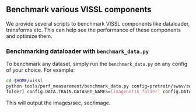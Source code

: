 ## Benchmark various VISSL components

We provide several scripts to benchmark VISSL components like dataloader, transforms etc. This can help see the performance of these components and optimize them.

### Benchmarking dataloader with `benchmark_data.py`

To benchmark any dataset, simply run the `benchmark_data.py` on any config of your choice. For example:

```bash
cd $HOME/vissl
python tools/perf_measurement/benchmark_data.py config=pretrain/swav/swav_node_resnet config.DATA.TRAIN.DATA_SOURCES=[disk_
folder] config.DATA.TRAIN.DATASET_NAMES=[imagenet1k_folder] config.DATA.TRAIN.DATA_LIMIT=-1 config.MACHINE.NUM_DATALOADER_WORKERS=10 config.DATA.TRAIN.BATCHSIZE_PER_REPLICA=64
```

This will output the images/sec, sec/image.
